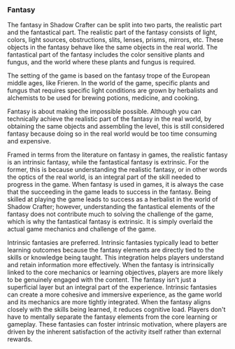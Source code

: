 ### Fantasy

The fantasy in Shadow Crafter can be split into two parts, the realistic part and the fantastical part. The realistic part of the fantasy consists of light, colors, light sources, obstructions, slits, lenses, prisms, mirrors, etc. These objects in the fantasy behave like the same objects in the real world. The fantastical part of the fantasy includes the color sensitive plants and fungus, and the world where these plants and fungus is required.

The setting of the game is based on the fantasy trope of the European middle ages, like Frieren. In the world of the game, specific plants and fungus that requires specific light conditions are grown by herbalists and alchemists to be used for brewing potions, medicine, and cooking.

Fantasy is about making the impossible possible. Although you can technically achieve the realistic part of the fantasy in the real world, by obtaining the same objects and assembling the level, this is still considered fantasy because doing so in the real world would be too time consuming and expensive.

Framed in terms from the literature on fantasy in games, the realistic fantasy is an intrinsic fantasy, while the fantastical fantasy is extrinsic. For the former, this is because understanding the realistic fantasy, or in other words the optics of the real world, is an integral part of the skill needed to progress in the game. When fantasy is used in games, it is always the case that the succeeding in the game leads to success in the fantasy. Being skilled at playing the game leads to success as a herbalist in the world of Shadow Crafter; however, understanding the fantastical elements of the fantasy does not contribute much to solving the challenge of the game, which is why the fantastical fantasy is extrinsic. It is simply overlaid the actual game mechanics and challenge of the game.

Intrinsic fantasies are preferred. Intrinsic fantasies typically lead to better learning outcomes because the fantasy elements are directly tied to the skills or knowledge being taught. This integration helps players understand and retain information more effectively. When the fantasy is intrinsically linked to the core mechanics or learning objectives, players are more likely to be genuinely engaged with the content. The fantasy isn't just a superficial layer but an integral part of the experience. Intrinsic fantasies can create a more cohesive and immersive experience, as the game world and its mechanics are more tightly integrated. When the fantasy aligns closely with the skills being learned, it reduces cognitive load. Players don't have to mentally separate the fantasy elements from the core learning or gameplay. These fantasies can foster intrinsic motivation, where players are driven by the inherent satisfaction of the activity itself rather than external rewards.

